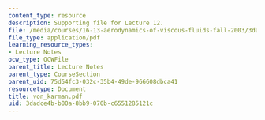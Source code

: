```yaml
---
content_type: resource
description: Supporting file for Lecture 12.
file: /media/courses/16-13-aerodynamics-of-viscous-fluids-fall-2003/3dadce4bb00a8bb9070bc6551285121c_von_karman.pdf
file_type: application/pdf
learning_resource_types:
- Lecture Notes
ocw_type: OCWFile
parent_title: Lecture Notes
parent_type: CourseSection
parent_uid: 75d54fc3-032c-35b4-49de-966608dbca41
resourcetype: Document
title: von_karman.pdf
uid: 3dadce4b-b00a-8bb9-070b-c6551285121c
---
```

